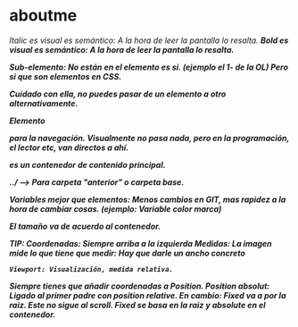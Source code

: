 # aboutme
<i> Italic es visual <em> es semántico: A la hora de leer la pantalla lo resalta.
<b> Bold es visual <strong> es semántico: A la hora de leer la pantalla lo resalta.

Sub-elemento: No están en el elemento es si. (ejemplo el 1- de la OL) Pero si que son elementos en CSS.

<dl> Cuidado con ella, no puedes pasar de un elemento a otro alternativamente. 

Elemento <nav> para la navegación. Visualmente no pasa nada, pero en la programación, el lector etc, van directos a ahí.

<main> es un contenedor de contenido principal.

../ --> Para carpeta "anterior" o carpeta base.

Variables mejor que elementos: Menos cambios en GIT, mas rapidez a la hora de cambiar cosas. (ejemplo: Variable color marca)

El tamaño va de acuerdo al contenedor.

TIP:
    Coordenadas: Siempre arriba a la izquierda
    Medidas: La imagen mide lo que tiene que medir: Hay que darle un ancho concreto

    Viewport: Visualización, medida relativa.

Siempre tienes que añadir coordenadas a Position.
Position absolut: Ligado al primer padre con position relative.
En cambio: Fixed va a por la raiz. Este no sigue al scroll. Fixed se basa en la raiz y absolute en el contenedor. 
